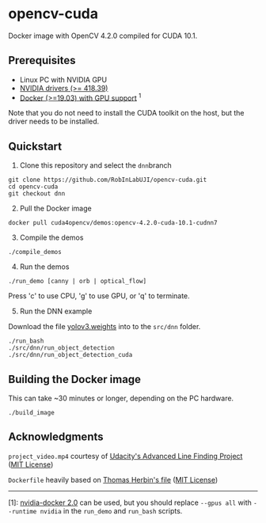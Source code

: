 # opencv-cuda

Docker image with OpenCV 4.2.0 compiled for CUDA 10.1.

## Prerequisites

* Linux PC with NVIDIA GPU
* [NVIDIA drivers (>= 418.39)](https://docs.nvidia.com/cuda/cuda-installation-guide-linux/index.html)
* [Docker (>=19.03) with GPU support](https://github.com/NVIDIA/nvidia-docker) <sup>1</sup>

Note that you do not need to install the CUDA toolkit on the host, but the driver needs to be installed.

## Quickstart

1. Clone this repository and select the `dnn`branch
```
git clone https://github.com/RobInLabUJI/opencv-cuda.git
cd opencv-cuda
git checkout dnn
```
2. Pull the Docker image
```
docker pull cuda4opencv/demos:opencv-4.2.0-cuda-10.1-cudnn7
```
3. Compile the demos
```
./compile_demos
```
4. Run the demos
```
./run_demo [canny | orb | optical_flow]
```
Press 'c' to use CPU, 'g' to use GPU, or 'q' to terminate.

5. Run the DNN example

Download the file [yolov3.weights](https://pjreddie.com/media/files/yolov3.weights) into to the `src/dnn` folder.
```
./run_bash
./src/dnn/run_object_detection
./src/dnn/run_object_detection_cuda
```
## Building the Docker image
This can take ~30 minutes or longer, depending on the PC hardware.
```
./build_image
```

## Acknowledgments

`project_video.mp4` courtesy of [Udacity's Advanced Line Finding Project](https://github.com/udacity/CarND-Advanced-Lane-Lines) ([MIT License](https://github.com/udacity/CarND-Advanced-Lane-Lines/blob/master/LICENSE))

`Dockerfile` heavily based on [Thomas Herbin's file](https://github.com/loitho/docker-opencv-cuda) ([MIT License](https://github.com/loitho/docker-opencv-cuda/blob/master/LICENSE))

<hr>

[1]: [nvidia-docker 2.0](https://github.com/NVIDIA/nvidia-docker/wiki/Installation-(version-2.0)) can be used, but you should replace `--gpus all` with `--runtime nvidia` in the `run_demo` and `run_bash` scripts.
